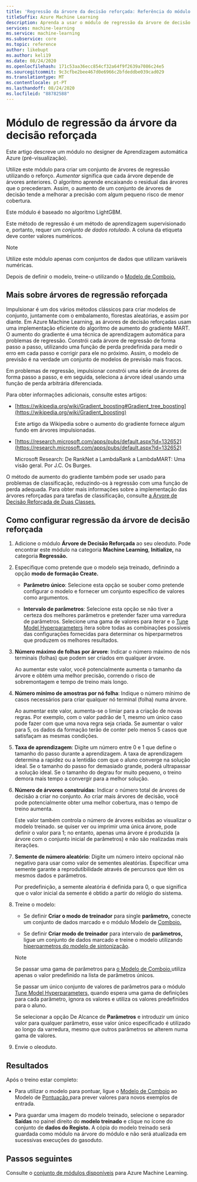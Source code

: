 ```yaml
---
title: 'Regressão da árvore da decisão reforçada: Referência do módulo'
titleSuffix: Azure Machine Learning
description: Aprenda a usar o módulo de regressão da árvore de decisão reforçada no Azure Machine Learning para criar um conjunto de árvores de regressão usando o reforço.
services: machine-learning
ms.service: machine-learning
ms.subservice: core
ms.topic: reference
author: likebupt
ms.author: keli19
ms.date: 08/24/2020
ms.openlocfilehash: 171c53aa36ecc854cf32a64f9f2639a7086c24e5
ms.sourcegitcommit: 9c3cfbe2bee467d0e6966c2bfdeddbe039cad029
ms.translationtype: MT
ms.contentlocale: pt-PT
ms.lasthandoff: 08/24/2020
ms.locfileid: "88782588"
---
```

# <a name="boosted-decision-tree-regression-module"></a>Módulo de regressão da árvore da decisão reforçada

Este artigo descreve um módulo no designer de Aprendizagem automática Azure (pré-visualização).

Utilize este módulo para criar um conjunto de árvores de regressão utilizando o reforço. *Aumentar* significa que cada árvore depende de árvores anteriores. O algoritmo aprende encaixando o residual das árvores que o precederam. Assim, o aumento de um conjunto de árvores de decisão tende a melhorar a precisão com algum pequeno risco de menor cobertura.  

Este módulo é baseado no algoritmo LightGBM.
  
Este método de regressão é um método de aprendizagem supervisionado e, portanto, requer um *conjunto de dados rotulado*. A coluna da etiqueta deve conter valores numéricos.  

> [!NOTE]
> Utilize este módulo apenas com conjuntos de dados que utilizam variáveis numéricas.  

Depois de definir o modelo, treine-o utilizando o [Modelo de Comboio.](./train-model.md)

  
## <a name="more-about-boosted-regression-trees"></a>Mais sobre árvores de regressão reforçada  

Impulsionar é um dos vários métodos clássicos para criar modelos de conjunto, juntamente com o embalamento, florestas aleatórias, e assim por diante.  Em Azure Machine Learning, as árvores de decisão reforçadas usam uma implementação eficiente do algoritmo de aumento do gradiente MART. O aumento do gradiente é uma técnica de aprendizagem automática para problemas de regressão. Constrói cada árvore de regressão de forma passo a passo, utilizando uma função de perda predefinida para medir o erro em cada passo e corrigir para ele no próximo. Assim, o modelo de previsão é na verdade um conjunto de modelos de previsão mais fracos.  
  
Em problemas de regressão, impulsionar constrói uma série de árvores de forma passo a passo, e em seguida, seleciona a árvore ideal usando uma função de perda arbitrária diferenciada.  
  
Para obter informações adicionais, consulte estes artigos:  
  
+ [https://wikipedia.org/wiki/Gradient_boosting#Gradient_tree_boosting](https://wikipedia.org/wiki/Gradient_boosting)

    Este artigo da Wikipedia sobre o aumento do gradiente fornece algum fundo em árvores impulsionadas. 
  
-  [https://research.microsoft.com/apps/pubs/default.aspx?id=132652](https://research.microsoft.com/apps/pubs/default.aspx?id=132652)  

    Microsoft Research: De RankNet a LambdaRank a LambdaMART: Uma visão geral. Por J.C. Os Burges.

O método de aumento do gradiente também pode ser usado para problemas de classificação, reduzindo-os à regressão com uma função de perda adequada. Para obter mais informações sobre a implementação das árvores reforçadas para tarefas de classificação, consulte [a Árvore de Decisão Reforçada de Duas Classes.](./two-class-boosted-decision-tree.md)  

## <a name="how-to-configure-boosted-decision-tree-regression"></a>Como configurar regressão da árvore de decisão reforçada

1.  Adicione o módulo **Árvore de Decisão Reforçada** ao seu oleoduto. Pode encontrar este módulo na categoria **Machine Learning**, **Initialize,** na categoria **Regressão.** 
  
2.  Especifique como pretende que o modelo seja treinado, definindo a opção **modo de formação Create.**  
  
    -   **Parâmetro único**: Selecione esta opção se souber como pretende configurar o modelo e fornecer um conjunto específico de valores como argumentos. 
     
    -   **Intervalo de parâmetros**: Selecione esta opção se não tiver a certeza dos melhores parâmetros e pretender fazer uma varredura de parâmetros. Selecione uma gama de valores para iterar e o [Tune Model Hyperparameters](tune-model-hyperparameters.md) itera sobre todas as combinações possíveis das configurações fornecidas para determinar os hiperparmetros que produzem os melhores resultados.    
   
  
3. **Número máximo de folhas por árvore**: Indicar o número máximo de nós terminais (folhas) que podem ser criados em qualquer árvore.  

    Ao aumentar este valor, você potencialmente aumenta o tamanho da árvore e obtém uma melhor precisão, correndo o risco de sobremontagem e tempo de treino mais longo.  

4. **Número mínimo de amostras por nó folha**: Indique o número mínimo de casos necessários para criar qualquer nó terminal (folha) numa árvore.

    Ao aumentar este valor, aumenta-se o limiar para a criação de novas regras. Por exemplo, com o valor padrão de 1, mesmo um único caso pode fazer com que uma nova regra seja criada. Se aumentar o valor para 5, os dados da formação terão de conter pelo menos 5 casos que satisfaçam as mesmas condições.

5. **Taxa de aprendizagem**: Digite um número entre 0 e 1 que define o tamanho do passo durante a aprendizagem. A taxa de aprendizagem determina a rapidez ou a lentidão com que o aluno converge na solução ideal. Se o tamanho do passo for demasiado grande, poderá ultrapassar a solução ideal. Se o tamanho do degrau for muito pequeno, o treino demora mais tempo a convergir para a melhor solução.

6. **Número de árvores construídas**: Indicar o número total de árvores de decisão a criar no conjunto. Ao criar mais árvores de decisão, você pode potencialmente obter uma melhor cobertura, mas o tempo de treino aumenta.

    Este valor também controla o número de árvores exibidas ao visualizar o modelo treinado. se quiser ver ou imprimir uma única árvore, pode definir o valor para 1; no entanto, apenas uma árvore é produzida (a árvore com o conjunto inicial de parâmetros) e não são realizadas mais iterações.

7. **Semente de número aleatório**: Digite um número inteiro opcional não negativo para usar como valor de sementes aleatórias. Especificar uma semente garante a reprodutibilidade através de percursos que têm os mesmos dados e parâmetros.

    Por predefinição, a semente aleatória é definida para 0, o que significa que o valor inicial da semente é obtido a partir do relógio do sistema.
  

9. Treine o modelo:

    + Se definir **Criar o modo de treinador** para single **parâmetro,** conecte um conjunto de dados marcado e o módulo Modelo de [Comboio.](train-model.md)  
  
    + Se definir **Criar modo de treinador** para intervalo de **parâmetros,** ligue um conjunto de dados marcado e treine o modelo utilizando [hiperparmetros do modelo de sintonização](tune-model-hyperparameters.md).  
  
    > [!NOTE]
    > 
    > Se passar uma gama de parâmetros para [o Modelo de Comboio,](train-model.md)utiliza apenas o valor predefinido na lista de parâmetros únicos.  
    > 
    > Se passar um único conjunto de valores de parâmetros para o módulo [Tune Model Hyperparameters,](tune-model-hyperparameters.md) quando espera uma gama de definições para cada parâmetro, ignora os valores e utiliza os valores predefinidos para o aluno.  
    > 
    > Se selecionar a opção De Alcance de **Parâmetros** e introduzir um único valor para qualquer parâmetro, esse valor único especificado é utilizado ao longo da varredura, mesmo que outros parâmetros se alterem numa gama de valores.
    

10. Envie o oleoduto.  
  
## <a name="results"></a>Resultados

Após o treino estar completo:

+ Para utilizar o modelo para pontuar, ligue o [Modelo de Comboio](train-model.md) ao Modelo de [Pontuação,](./score-model.md)para prever valores para novos exemplos de entrada.

+ Para guardar uma imagem do modelo treinado, selecione o separador **Saídas** no painel direito do **modelo treinado** e clique no ícone do conjunto de **dados do Registo.** A cópia do modelo treinado será guardada como módulo na árvore do módulo e não será atualizada em sucessivas execuções do gasoduto.

## <a name="next-steps"></a>Passos seguintes

Consulte o [conjunto de módulos disponíveis](module-reference.md) para Azure Machine Learning. 
